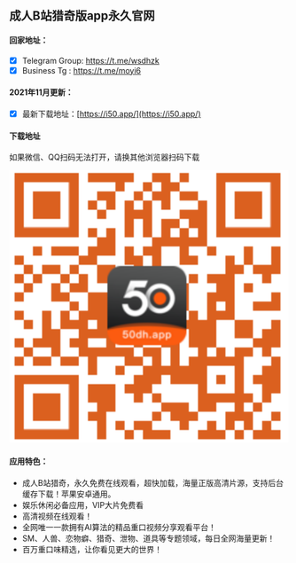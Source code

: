 ## 成人B站猎奇版app永久官网

#### 回家地址：
- [x] Telegram Group: https://t.me/wsdhzk
- [x] Business Tg : https://t.me/moyi6

#### 2021年11月更新：
- [x] 最新下载地址：[https://i50.app/](https://i50.app/)

#### 下载地址
如果微信、QQ扫码无法打开，请换其他浏览器扫码下载

![黄瓜视频App下载二维码](50dh.png)

#### 应用特色：
- 成人B站猎奇，永久免费在线观看，超快加载，海量正版高清片源，支持后台缓存下载！苹果安卓通用。
- 娱乐休闲必备应用，VIP大片免费看
- 高清视频在线观看！
- 全网唯一一款拥有AI算法的精品重口视频分享观看平台！
- SM、人兽、恋物癖、猎奇、泄物、道具等专题领域，每日全网海量更新！
- 百万重口味精选，让你看见更大的世界！



